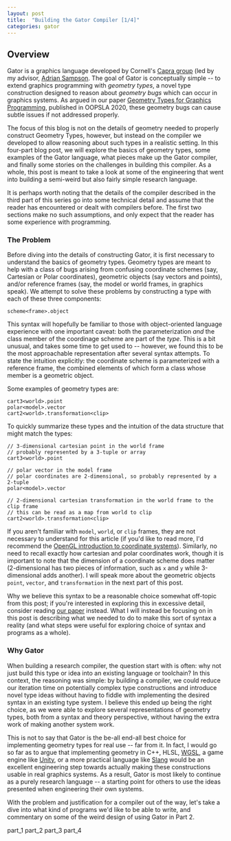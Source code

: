 ```yaml
---
layout: post
title:  "Building the Gator Compiler [1/4]"
categories: gator
---
```


## Overview

Gator is a graphics language developed by Cornell's [Capra group](https://capra.cs.cornell.edu/) (led by my advisor, [Adrian Sampson](https://www.cs.cornell.edu/~asampson/).  The goal of Gator is conceptually simple -- to extend graphics programming with *geometry types*, a novel type construction designed to reason about *geometry bugs* which can occur in graphics systems.  As argued in our paper [Geometry Types for Graphics Programming](https://dl.acm.org/doi/10.1145/3428241), published in OOPSLA 2020, these geometry bugs can cause subtle issues if not addressed properly.

The focus of this blog is not on the details of geometry needed to properly construct Geometry Types, however, but instead on the compiler we developed to allow reasoning about such types in a realistic setting.  In this four-part blog post, we will explore the basics of geometry types, some examples of the Gator language, what pieces make up the Gator compiler, and finally some stories on the challenges in building this compiler.  As a whole, this post is meant to take a look at some of the engineering that went into building a semi-weird but also fairly simple research language.

It is perhaps worth noting that the details of the compiler described in the third part of this series go into some technical detail and assume that the reader has encountered or dealt with compilers before.  The first two sections make no such assumptions, and only expect that the reader has some experience with programming.

### The Problem

Before diving into the details of constructing Gator, it is first necessary to understand the basics of geometry types.  Geometry types are meant to help with a class of bugs arising from confusing coordinate schemes (say, Cartesian or Polar coordinates), geometric objects (say vectors and points), and/or reference frames (say, the model or world frames, in graphics speak).  We attempt to solve these problems by constructing a type with each of these three components:

```
scheme<frame>.object
```

This syntax will hopefully be familiar to those with object-oriented language experience with one important caveat: both the parameterization *and* the class member of the coordinage scheme are part of the *type*.  This is a bit unusual, and takes some time to get used to -- however, we found this to be the most approachable representation after several syntax attempts.  To state the intuition explicitly: the coordinate scheme is parameterized with a reference frame, the combined elements of which form a class whose member is a geometric object.

Some examples of geometry types are:

```
cart3<world>.point
polar<model>.vector
cart2<world>.transformation<clip>
```

To quickly summarize these types and the intuition of the data structure that might match the types:

```
// 3-dimensional cartesian point in the world frame
// probably represented by a 3-tuple or array
cart3<world>.point

// polar vector in the model frame
// polar coordinates are 2-dimensional, so probably represented by a 2-tuple
polar<model>.vector

// 2-dimensional cartesian transformation in the world frame to the clip frame
// this can be read as a map from world to clip
cart2<world>.transformation<clip>
```

If you aren't familiar with `model`, `world`, or `clip` frames, they are not necessary to understand for this article (if you'd like to read more, I'd recommend the [OpenGL introduction to coordinate systems](https://learnopengl.com/Getting-started/Coordinate-Systems)).  Similarly, no need to recall exactly how cartesian and polar coordinates work, though it is important to note that the dimension of a coordinate scheme does matter (2-dimensional has two pieces of information, such as `x` and `y` while 3-dimensional adds another).  I will speak more about the geometric objects `point`, `vector`, and `transformation` in the next part of this post.

Why we believe this syntax to be a reasonable choice somewhat off-topic from this post; if you're interested in exploring this in excessive detail, consider reading [our paper](https://dl.acm.org/doi/10.1145/3428241) instead.  What I will instead be focusing on in this post is describing what we needed to do to make this sort of syntax a reality (and what steps were useful for exploring choice of syntax and programs as a whole).

### Why Gator

When building a research compiler, the question start with is often: why not just build this type or idea into an existing language or toolchain?  In this context, the reasoning was simple: by building a compiler, we could reduce our iteration time on potentially complex type constructions and introduce novel type ideas without having to fiddle with implementing the desired syntax in an existing type system.  I believe this ended up being the right choice, as we were able to explore several representations of geometry types, both from a syntax and theory perspective, without having the extra work of making another system work.

This is not to say that Gator is the be-all end-all best choice for implementing geometry types for real use -- far from it.  In fact, I would go so far as to argue that implementing geometry in C++, HLSL, [WGSL](https://www.w3.org/TR/WGSL/), a game engine like [Unity](https://unity.com/), or a more practical language like [Slang](http://graphics.cs.cmu.edu/projects/slang/) would be an excellent engineering step towards actually making these constructions usable in real graphics systems.  As a result, Gator is most likely to continue as a purely research language -- a starting point for others to use the ideas presented when engineering their own systems.

With the problem and justification for a compiler out of the way, let's take a dive into what kind of programs we'd like to be able to write, and commentary on some of the weird design of using Gator in Part 2.

part_1 part_2 part_3 part_4
